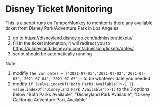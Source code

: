 # Disney Ticket Monitoring
This is a script runs on TamperMonkey to monitor is there any available ticket from Disney Park/Adventure Park in Los Angeles
1. go to https://disneyland.disney.go.com/admission/tickets/
2. fill in the ticket infomation, it will redirect you to https://disneyland.disney.go.com/admission/tickets/dates/
3. script should be automatically running

Note:
1. modifiy `the var dates = ['2021-07-01','2021-07-02','2021-07-03','2021-07-04','2021-07-05'];` to be whatever date you needed
2. modify `if (value.indexOf("Both Parks Available")>-1 || value.indexOf("Disneyland Park Available")>-1)` to the 3 options below
    "Both Parks Available", "Disneyland Park Available", "Disney California Adventure Park Available"

    
